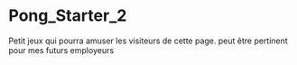 # Pong_Starter_2
Petit jeux qui pourra amuser les visiteurs de cette page. peut être pertinent pour mes futurs employeurs
